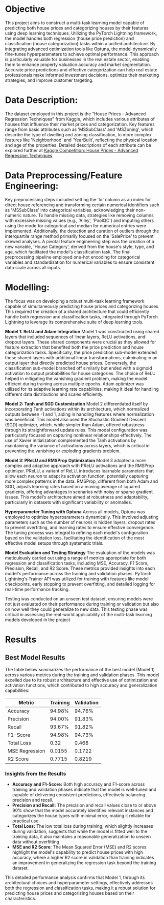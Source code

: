 # Objective

This project aims to construct a multi-task learning model capable of predicting both house prices and categorizing houses by their features using deep learning techniques. Utilizing the PyTorch Lightning framework, the model handles both regression (house price prediction) and classification (house categorization) tasks within a unified architecture. By integrating advanced optimization tools like Optuna, the model dynamically fine-tunes hyperparameters to achieve optimal performance. This approach is particularly valuable for businesses in the real estate sector, enabling them to enhance property valuation accuracy and market segmentation. Accurate price predictions and effective categorization can help real estate professionals make informed investment decisions, optimize their marketing strategies, and improve customer targeting.

# Data Description:
The dataset employed in this project is the "House Prices - Advanced Regression Techniques" from Kaggle, which includes various attributes of houses that influence their market prices and categorization. Key features range from basic attributes such as 'MSSubClass' and 'MSZoning', which describe the type of dwelling and zoning classification, to more complex features like 'Neighborhood' and 'YearBuilt', reflecting the physical location and age of the properties. Detailed descriptions of each attribute can be explored further at [Kaggle Competition: House Prices - Advanced Regression Techniques](https://www.kaggle.com/c/house-prices-advanced-regression-techniques)


# Data Preprocessing/Feature Engineering:
Key preprocessing steps included setting the 'Id' column as an index for direct house referencing and transforming certain numerical identifiers such as 'MSSubClass' into categorical variables, acknowledging their non-numeric nature. To handle missing data, strategies like removing columns with excessive missing values (e.g., 'Alley', 'PoolQC') and imputing others using the mode for categorical and median for numerical entries were implemented. Additionally, the detection and curation of outliers through the interquartile range method primarily focused on the 'SalePrice' to prevent skewed analyses. A pivotal feature engineering step was the creation of a new variable, 'House Category', derived from the house's style, type, and age, which facilitated the model's classification task. The final preprocessing pipeline employed one-hot encoding for categorical variables and standardization for numerical variables to ensure consistent data scale across all inputs.

# Modelling:

The focus was on developing a robust multi-task learning framework capable of simultaneously predicting house prices and categorizing houses. This required the creation of a shared architecture that could efficiently handle both regression and classification tasks, integrated through PyTorch Lightning to leverage its comprehensive suite of deep learning tools.

**Model 1: ReLU and Adam Integration**
Model 1 was constructed using shared layers that included sequences of linear layers, ReLU activations, and dropout layers. These shared components were crucial as they allowed for feature extraction that benefited both the price prediction and house categorization tasks. Specifically, the price prediction sub-model extended these shared layers with additional linear transformations, culminating in an output layer that directly predicted house prices. Conversely, the classification sub-model branched off similarly but ended with a sigmoid activation to output probabilities for house categories. The choice of ReLU helped in mitigating the vanishing gradient problem, making the model efficient during training across multiple epochs. Adam optimizer was utilized for its adaptive learning rate capabilities, making it ideal for handling different data distributions and scales efficiently.

**Model 2: Tanh and SGD Customization**
Model 2 differentiated itself by incorporating Tanh activations within its architecture, which normalized outputs between -1 and 1, aiding in handling features where normalization was beneficial. This model also used the Stochastic Gradient Descent (SGD) optimizer, which, while simpler than Adam, offered robustness through its straightforward update rules. This model configuration was particularly focused on capturing nonlinear relationships effectively. The use of Xavier initialization complemented the Tanh activations by maintaining the variance of activations across layers, which is critical in preventing the vanishing or exploding gradients problem.

**Model 3: PReLU and RMSProp Optimization**
Model 3 adopted a more complex and adaptive approach with PReLU activations and the RMSProp optimizer. PReLU, a variant of ReLU, introduces learnable parameters that allow each neuron to adapt its activation function, potentially capturing more complex patterns in the data. RMSProp, different from both Adam and SGD, adjusts learning rates based on a moving average of squared gradients, offering advantages in scenarios with noisy or sparse gradient issues. This model's architecture aimed at robustness and adaptability, particularly in datasets with significant variability or anomalies.

**Hyperparameter Tuning with Optuna**
Across all models, Optuna was employed to optimize hyperparameters dynamically. This involved adjusting parameters such as the number of neurons in hidden layers, dropout rates to prevent overfitting, and learning rates to ensure effective convergence. The tuning process was integral to refining each model's configuration based on the validation loss, facilitating the identification of the most effective model setups through systematic trials.

**Model Evaluation and Testing Strategy**
The evaluation of the models was meticulously carried out using a range of metrics appropriate for both regression and classification tasks, including MSE, Accuracy, F1 Score, Precision, Recall, and R2 Score. These metrics provided insights into each model's performance across the training and validation phases. PyTorch Lightning's Trainer API was utilized for training with features like model checkpoints, early stopping to prevent overfitting, and detailed logging for real-time performance tracking.

Testing was conducted on an unseen test dataset, ensuring models were not just evaluated on their performance during training or validation but also on how well they could generalize to new data. This testing phase was critical in assessing the real-world applicability of the multi-task learning models developed in the project

# Results

## Best Model Results
The table below summarizes the performance of the best model (Model 1) across various metrics during the training and validation phases. This model excelled due to its robust architecture and effective use of optimization and activation functions, which contributed to high accuracy and generalization capabilities:

| Metric         | Training | Validation |
|----------------|----------|------------|
| Accuracy       | 94.98%   | 94.76%     |
| Precision      | 94.00%   | 91.83%     |
| Recall         | 93.67%   | 91.82%     |
| F1-Score       | 94.98%   | 94.73%     |
| Total Loss     | 0.32     | 0.468      |
| MSE Regression | 0.0155   | 0.1722     |
| R2 Score       | 0.7715   | 0.8219     |

### Insights from the Results

- **Accuracy and F1-Score:** Both high accuracy and F1-score across training and validation phases indicate that the model is well-tuned and capable of delivering consistent predictions, effectively balancing precision and recall.
- **Precision and Recall:** The precision and recall values close to or above 90% show that the model accurately identifies relevant instances and categorizes the house types with minimal error, making it reliable for practical use.
- **Total Loss:** The low total loss during training, which slightly increases during validation, suggests that while the model is fitted well to the training data, it also maintains a reasonable generalization to unseen data without overfitting.
- **MSE and R2 Score:** The Mean Squared Error (MSE) and R2 scores highlight the model's capability to predict house prices with high accuracy, where a higher R2 score in validation than training indicates an improvement in generalizing the regression task beyond the training dataset.

This detailed performance analysis confirms that Model 1, through its architectural choices and hyperparameter settings, effectively addresses both the regression and classification tasks, making it a robust solution for predicting house prices and categorizing houses based on their characteristics.


